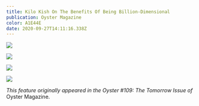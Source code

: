 ```yaml
---
title: Kilo Kish On The Benefits Of Being Billion-Dimensional
publication: Oyster Magazine
color: A1E44E
date: 2020-09-27T14:11:16.338Z
---
```

![](/uploads/oyster_kilo_kish_interview1.jpg)

![](/uploads/oyster_kilo_kish_interview2.jpg)

![](/uploads/oyster_kilo_kish_interview3.jpg)

![](/uploads/oyster_kilo_kish_interview4.jpg)

<centre> *This feature originally appeared in the Oyster #109: The Tomorrow Issue of* Oyster Magazine.</centre>